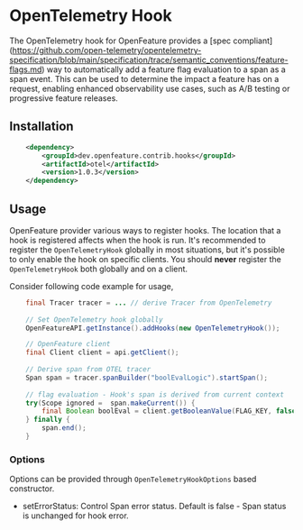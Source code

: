 # OpenTelemetry Hook

The OpenTelemetry hook for OpenFeature provides
a [spec compliant] (https://github.com/open-telemetry/opentelemetry-specification/blob/main/specification/trace/semantic_conventions/feature-flags.md)
way to automatically add a feature flag
evaluation to a span as a span event. This can be used to determine the impact a feature has on a request,
enabling enhanced observability use cases, such as A/B testing or progressive feature releases.

## Installation
<!-- x-release-please-start-version -->
```xml
    <dependency>
        <groupId>dev.openfeature.contrib.hooks</groupId>
        <artifactId>otel</artifactId>
        <version>1.0.3</version>
    </dependency>
```
<!-- x-release-please-end-version -->

## Usage

OpenFeature provider various ways to register hooks. The location that a hook is registered affects when the hook is
run. It's recommended to register the `OpenTelemetryHook` globally in most situations, but it's possible to only enable
the hook on specific clients. You should **never** register the `OpenTelemetryHook` both globally and on a client.

Consider following code example for usage,

```java
    final Tracer tracer = ... // derive Tracer from OpenTelemetry
    
    // Set OpenTelemetry hook globally
    OpenFeatureAPI.getInstance().addHooks(new OpenTelemetryHook());

    // OpenFeature client
    final Client client = api.getClient();    
     
    // Derive span from OTEL tracer
    Span span = tracer.spanBuilder("boolEvalLogic").startSpan();
    
    // flag evaluation - Hook's span is derived from current context
    try(Scope ignored =  span.makeCurrent()) {
        final Boolean boolEval = client.getBooleanValue(FLAG_KEY, false);
    } finally {
        span.end();
    }
```


### Options

Options can be provided through `OpenTelemetryHookOptions` based constructor.

- setErrorStatus: Control Span error status. Default is false - Span status is unchanged for hook error.